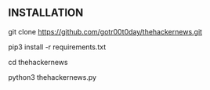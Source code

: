 ## INSTALLATION

git clone https://github.com/gotr00t0day/thehackernews.git<br/>

pip3 install -r requirements.txt

cd thehackernews <br/>

python3 thehackernews.py <br/>
